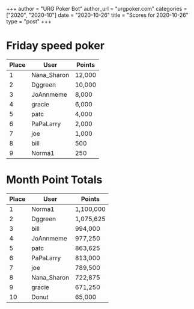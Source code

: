 +++
author = "URG Poker Bot"
author_url = "urgpoker.com"
categories = ["2020", "2020-10"]
date = "2020-10-26"
title = "Scores for 2020-10-26"
type = "post"
+++
# Friday speed poker

| Place | User | Points |
|-------|------|--------|
| 1 | Nana_Sharon | 12,000 |
| 2 | Dggreen | 10,000 |
| 3 | JoAnnmeme | 8,000 |
| 4 | gracie | 6,000 |
| 5 | patc | 4,000 |
| 6 | PaPaLarry | 2,000 |
| 7 | joe | 1,000 |
| 8 | bill | 500 |
| 9 | Norma1 | 250 |

# Month Point Totals

| Place | User | Points |
|-------|------|--------|
| 1 | Norma1 | 1,100,000 |
| 2 | Dggreen | 1,075,625 |
| 3 | bill | 994,000 |
| 4 | JoAnnmeme | 977,250 |
| 5 | patc | 863,625 |
| 6 | PaPaLarry | 813,000 |
| 7 | joe | 789,500 |
| 8 | Nana_Sharon | 722,875 |
| 9 | gracie | 671,250 |
| 10 | Donut | 65,000 |
